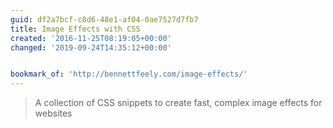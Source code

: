 ```yaml
---
guid: df2a7bcf-c8d6-48e1-af04-0ae7527d7fb7
title: Image Effects with CSS
created: '2016-11-25T08:19:05+00:00'
changed: '2019-09-24T14:35:12+00:00'


bookmark_of: 'http://bennettfeely.com/image-effects/'
---
```



<blockquote>A collection of CSS snippets to create fast, complex image effects for websites</blockquote>
